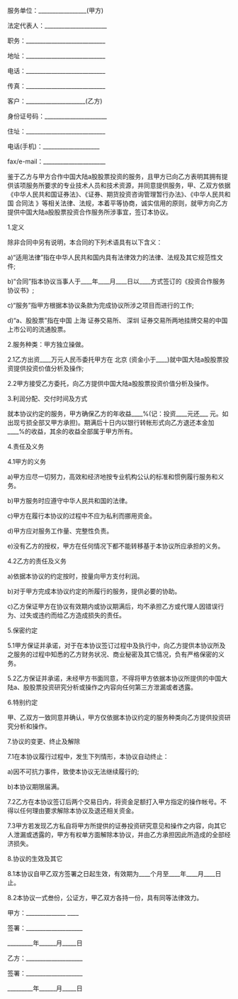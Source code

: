 
 


服务单位：_________________(甲方)


法定代表人：______________________


职务：____________________________


地址：____________________________


电话：____________________________


传真：____________________________


客户：_____________________(乙方)


身份证号码：______________________


住址：____________________________


电话(手机)：____________________


fax/e-mail：______________________


鉴于乙方与甲方合作中国大陆a股股票投资的服务，且甲方已向乙方表明其拥有提供该项服务所要求的专业技术人员和技术资源，并同意提供服务，甲、乙双方依据《中华人民共和国证券法》、《证券、期货投资咨询管理暂行办法》、《中华人民共和国
合同法
》等相关法律、法规，本着平等协商，诚实信用的原则，就甲方向乙方提供中国大陆a股股票投资合作服务所涉事宜，签订本协议。


1.定义


除非合同中另有说明，本合同的下列术语具有以下含义：


a)“适用法律”指在中华人民共和国内具有法律效力的法律、法规及其它规范性文件;


b)“合同”指本协议当事人于____年____月____日以____方式签订的《投资合作服务协议书》;


c)“服务”指甲方根据本协议条款为完成协议所涉之项目而进行的工作;


d)“a、股股票”指在中国
上海
证券交易所、
深圳
证券交易所两地挂牌交易的中国上市公司的流通股票。


2.服务种类：甲方独立操做。


2.1乙方出资____万元人民币委托甲方在
北京
(资金小于____)就中国大陆a股股票投资提供投资价值分析及操作;


2.2甲方接受乙方委托，向乙方提供中国大陆a股股票投资价值分析及操作。


3.利润分配、交付时间及方式


就本协议约定的服务，甲方确保乙方的年收益____%(记：投资____元还___ 元。如出现亏损全部又甲方承担)。期满后十日内以银行转帐形式向乙方退还本金加____%的收益，其余的收益全部属于甲方所有。


4.责任及义务


4.1甲方的义务


a)甲方应尽一切努力，高效和经济地按专业机构公认的标准和惯例履行服务和义务。


b)甲方服务时应遵守中华人民共和国的法律。


c)甲方在履行本协议的过程中不应为私利而挪用资金。


d)甲方应对服务工作量、完整性负责。


e)没有乙方的授权，甲方在任何情况下都不能转移基于本协议所应承担的义务。


4.2乙方的责任及义务


a)依据本协议的约定按时，按量向甲方支付利润。


b)对于甲方完成本协议约定的所履行的服务，提供必要的协助。


c)乙方保证甲方在协议有效期内或协议期满后，均不承担乙方或代理人因错误行为、过失或违约而给乙方造成损失的责任。


5.保密约定


5.1甲方保证并承诺，对于在本协议签订过程中及执行中，向乙方提供本协议所及之服务的过程中知悉的乙方财务状况、商业秘密及其它情况，负有严格保密的义务。


5.2乙方保证并承诺，未经甲方书面同意，不得将甲方依据本协议所提供的中国大陆a、股股票投资研究分析或操作之内容向任何第三方泄漏或者透露。


6.特别约定


甲、乙双方一致同意并确认，甲方仅依据本协议约定的服务种类向乙方提供投资研究分析和操作。


7.协议的变更、终止及解除


7.1在本协议履行过程中，发生下列情形，本协议自动终止：


a)因不可抗力事件，致使本协议无法继续履行的;


b)本协议期限届满。


7.2乙方在本协议签订后两个交易日内，将资金足额打入甲方指定的操作帐号。不得以任何理由要求解除本协议及退还相关资金。


7.3甲方若发现乙方私自将甲方所提供的证券投资研究意见和操作之内容，向其它人泄漏或透露的，甲方有权单方面解除本协议，并由乙方承担因此所造成的全部经济损失。


8.协议的生效及其它


8.1本协议自甲乙双方签署之日起生效，有效期为____个月至____年____月____日止。


8.2本协议一式叁份，公证方，甲乙双方各持一份，具有同等法律效力。


甲方：______________ ____


签署：____________________


_________年______月_____日


乙方：____________________


签署：____________________


_________年______月_____日




 


 

 
 
 
 
 
  


  
 

  


  


  
 
 
 
 

